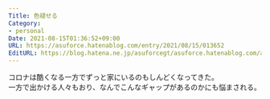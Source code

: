 ```yaml
---
Title: 色褪せる
Category:
- personal
Date: 2021-08-15T01:36:52+09:00
URL: https://asuforce.hatenablog.com/entry/2021/08/15/013652
EditURL: https://blog.hatena.ne.jp/asuforcegt/asuforce.hatenablog.com/atom/entry/26006613797403925
---
```


コロナは酷くなる一方でずっと家にいるのもしんどくなってきた。  
一方で出かける人々もおり、なんでこんなギャップがあるのかにも悩まされる。
